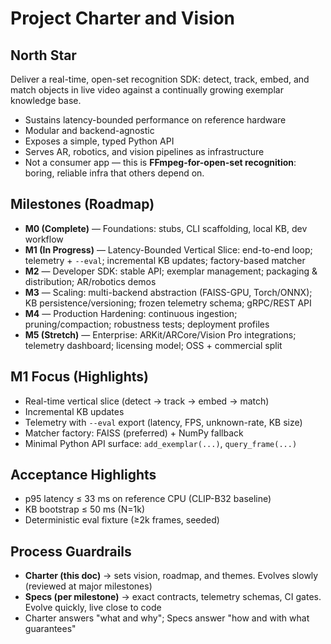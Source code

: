 # Project Charter and Vision

## North Star

Deliver a real-time, open-set recognition SDK: detect, track, embed, and match objects in live video against a continually growing exemplar knowledge base.

- Sustains latency-bounded performance on reference hardware
- Modular and backend-agnostic
- Exposes a simple, typed Python API
- Serves AR, robotics, and vision pipelines as infrastructure
- Not a consumer app — this is **FFmpeg-for-open-set recognition**: boring, reliable infra that others depend on.

## Milestones (Roadmap)

- **M0 (Complete)** — Foundations: stubs, CLI scaffolding, local KB, dev workflow
- **M1 (In Progress)** — Latency-Bounded Vertical Slice: end-to-end loop; telemetry + `--eval`; incremental KB updates; factory-based matcher
- **M2** — Developer SDK: stable API; exemplar management; packaging & distribution; AR/robotics demos
- **M3** — Scaling: multi-backend abstraction (FAISS-GPU, Torch/ONNX); KB persistence/versioning; frozen telemetry schema; gRPC/REST API
- **M4** — Production Hardening: continuous ingestion; pruning/compaction; robustness tests; deployment profiles
- **M5 (Stretch)** — Enterprise: ARKit/ARCore/Vision Pro integrations; telemetry dashboard; licensing model; OSS + commercial split

## M1 Focus (Highlights)

- Real-time vertical slice (detect → track → embed → match)
- Incremental KB updates
- Telemetry with `--eval` export (latency, FPS, unknown-rate, KB size)
- Matcher factory: FAISS (preferred) + NumPy fallback
- Minimal Python API surface: `add_exemplar(...)`, `query_frame(...)`

## Acceptance Highlights

- p95 latency ≤ 33 ms on reference CPU (CLIP-B32 baseline)
- KB bootstrap ≤ 50 ms (N=1k)
- Deterministic eval fixture (≥2k frames, seeded)
## Process Guardrails

- **Charter (this doc)** → sets vision, roadmap, and themes. Evolves slowly (reviewed at major milestones)
- **Specs (per milestone)** → exact contracts, telemetry schemas, CI gates. Evolve quickly, live close to code
- Charter answers "what and why"; Specs answer "how and with what guarantees"

